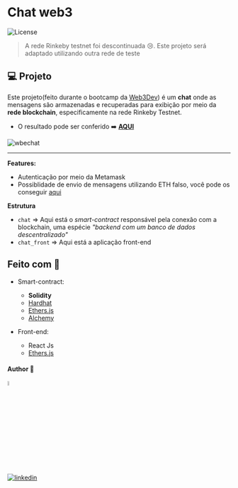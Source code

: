 # Chat web3
  <img  src="https://img.shields.io/static/v1?label=license&message=MIT&color=5965E0&labelColor=121214" alt="License">

> A rede Rinkeby testnet foi descontinuada 😢. 
  Este projeto será adaptado utilizando outra rede de teste 

## 💻 Projeto

 Este projeto(feito durante o bootcamp da [Web3Dev](https://bootcamp.web3dev.com.br/)) é um **chat** onde as mensagens são armazenadas e recuperadas para exibição por meio da **rede blockchain**, especificamente na rede Rinkeby Testnet.
 

- O resultado pode ser conferido :arrow_right: [**AQUI**](https://chat-web3.dev-araujo.repl.co/)

![wbechat](https://user-images.githubusercontent.com/97068163/185650309-fa7190d2-98f2-4352-a5bf-587bed05fe7c.png)

---

**Features:**
 - Autenticação por meio da Metamask
 - Possiblidade de envio de mensagens utilizando ETH falso, você pode os conseguir [aqui](https://rinkebyfaucet.com/)

**Estrutura**
 - `chat` => Aqui está o _smart-contract_ responsável pela conexão com a blockchain, uma espécie  _"backend com um banco de dados descentralizado"_
 - `chat_front` => Aqui está a aplicação front-end
 

## Feito com 🔨

- Smart-contract:
  - **Solidity**
  - [Hardhat ](https://hardhat.org/)
  - [Ethers.js](https://docs.ethers.io/v5/)
  - [Alchemy](https://www.alchemy.com/)
 
 - Front-end:
   - React Js
   - [Ethers.js](https://docs.ethers.io/v5/)
 
 
 #### Author 👷

<img src="https://user-images.githubusercontent.com/97068163/149033991-781bf8b6-4beb-445a-913c-f05a76a28bfc.png" width="5%" alt="caricatura do autor desse repositório"/>

[![linkedin](https://img.shields.io/badge/LinkedIn-0077B5?style=for-the-badge&logo=linkedin&logoColor=white)](https://www.linkedin.com/in/araujocode/)


